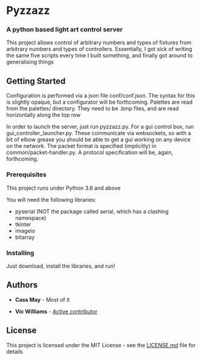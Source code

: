 # Pyzzazz
### A python based light art control server

This project allows control of arbitrary numbers and types of fixtures from arbitrary numbers and types of controllers. Essentially, I got sick of writing the same five scripts every time I built something, and finally got around to generalising things

## Getting Started

Configuration is performed via a json file conf/conf.json. The syntax for this is slightly opaque, but a configurator will be forthcoming.
Palettes are read from the palettes/ directory. They need to be .bmp files, and are read horizontally along the top row

In order to launch the server, just run pyzzazz.py. For a gui control box, run gui_controller_launcher.py. These communicate via websockets, so with a bit of elbow grease you should be able to get a gui working on any device on the network. The packet format is specified (implicitly) in common/packet-handler.py. A protocol specification will be, again, forthcoming.

### Prerequisites

This project runs under Python 3.6 and above

You will need the following libraries:
- pyserial (NOT the package called serial, which has a clashing namespace)
- tkinter
- imageio
- bitarray

### Installing

Just download, install the libraries, and run!

## Authors

* **Cass May** - Most of it

* **Vic Williams** - [Active contributor](github.com/pixelherd)

## License

This project is licensed under the MIT License - see the [LICENSE.md](LICENSE.md) file for details
